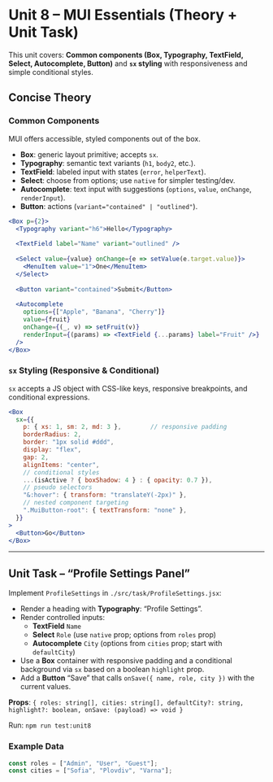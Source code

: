 # Unit 8 – MUI Essentials (Theory + Unit Task)

This unit covers: **Common components (Box, Typography, TextField, Select, Autocomplete, Button)** and **`sx` styling** with responsiveness and simple conditional styles.

## Concise Theory

### Common Components
MUI offers accessible, styled components out of the box.
- **Box**: generic layout primitive; accepts `sx`.
- **Typography**: semantic text variants (`h1`, `body2`, etc.).
- **TextField**: labeled input with states (`error`, `helperText`).
- **Select**: choose from options; use `native` for simpler testing/dev.
- **Autocomplete**: text input with suggestions (`options`, `value`, `onChange`, `renderInput`).
- **Button**: actions (`variant="contained" | "outlined"`).

```jsx
<Box p={2}>
  <Typography variant="h6">Hello</Typography>
  
  <TextField label="Name" variant="outlined" />
  
  <Select value={value} onChange={e => setValue(e.target.value)}>
    <MenuItem value="1">One</MenuItem>
  </Select>
  
  <Button variant="contained">Submit</Button>
  
  <Autocomplete
    options={["Apple", "Banana", "Cherry"]}
    value={fruit}
    onChange={(_, v) => setFruit(v)}
    renderInput={(params) => <TextField {...params} label="Fruit" />}
  />
</Box>
```

### `sx` Styling (Responsive & Conditional)
`sx` accepts a JS object with CSS-like keys, responsive breakpoints, and conditional expressions.
```jsx
<Box
  sx={{
    p: { xs: 1, sm: 2, md: 3 },        // responsive padding
    borderRadius: 2,
    border: "1px solid #ddd",
    display: "flex",
    gap: 2,
    alignItems: "center",
    // conditional styles
    ...(isActive ? { boxShadow: 4 } : { opacity: 0.7 }),
    // pseudo selectors
    "&:hover": { transform: "translateY(-2px)" },
    // nested component targeting
    ".MuiButton-root": { textTransform: "none" },
  }}
>
  <Button>Go</Button>
</Box>
```

---

## Unit Task – “Profile Settings Panel”

Implement `ProfileSettings` in `./src/task/ProfileSettings.jsx`:
- Render a heading with **Typography**: “Profile Settings”.
- Render controlled inputs:
  - **TextField** `Name`
  - **Select** `Role` (use `native` prop; options from `roles` prop)
  - **Autocomplete** `City` (options from `cities` prop; start with `defaultCity`)
- Use a **Box** container with responsive padding and a conditional background via `sx` based on a boolean `highlight` prop.
- Add a **Button** “Save” that calls `onSave({ name, role, city })` with the current values.

**Props**: `{ roles: string[], cities: string[], defaultCity?: string, highlight?: boolean, onSave: (payload) => void }`

Run: `npm run test:unit8`

### Example Data
```js
const roles = ["Admin", "User", "Guest"];
const cities = ["Sofia", "Plovdiv", "Varna"];
```
